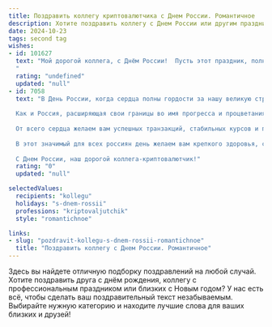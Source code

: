 ```yaml
---
title: Поздравить коллегу криптовалютчика с Днем России. Романтичное
description: Хотите поздравить коллегу с Днем России или другим праздником? Наш ИИ создаст незабываемое поздравление, а вы обязательно выделитесь среди других.  
date: 2024-10-23
tags: second tag
wishes:
- id: 101627
  text: "Мой дорогой коллега, с Днём России!  Пусть этот праздник, полный света и гордости за нашу страну,  принесёт тебе столько же радости и вдохновения, сколько блеска и стабильности в твоём мире криптовалют.  Желаю тебе, чтобы твои успехи росли так же стремительно, как курс самой перспективной монеты, а  любовь к своей профессии никогда не угасала, словно  яркая, неугасимая звезда на нашем российском небосклоне.  С праздником!
  "
  rating: "undefined"
  updated: "null"
- id: 7058
  text: "В День России, когда сердца полны гордости за нашу великую страну, позвольте сердечно поздравить вас, наш доблестный криптовалютчик, с этим знаменательным праздником.
  
  Как и Россия, расширяющая свои границы во имя прогресса и процветания, так и вы, покоряете цифровые просторы, стремясь к высотам финансового мира. Ваша смелость, находчивость и вера в будущее созвучны со духом нашей Родины.
  
  От всего сердца желаем вам успешных транзакций, стабильных курсов и процветания в вашей профессиональной деятельности. Пусть ваши криптовалютные активы растут с каждым днем, приумножая ваше благосостояние.
  
  В этот значимый для всех россиян день желаем вам крепкого здоровья, счастья и неиссякаемого оптимизма. Пусть каждый ваш шаг на криптовалютном рынке будет приносить вам прибыль и удовлетворение.
  
  С Днем России, наш дорогой коллега-криптовалютчик!"
  rating: "0"
  updated: "null"

selectedValues:
  recipients: "kollegu"
  holidays: "s-dnem-rossii"
  professions: "kriptovaljutchik"
  style: "romantichnoe"

links:
- slug: "pozdravit-kollegu-s-dnem-rossii-romantichnoe"
  title: "Поздравить коллегу с Днем России. Романтичное"
---
```


Здесь вы найдете отличную подборку поздравлений на любой случай. 
Хотите поздравить друга с днём рождения, коллегу с профессиональным праздником или близких с Новым годом? У нас есть всё, чтобы сделать ваш поздравительный текст незабываемым. Выбирайте нужную категорию и находите лучшие слова для ваших близких и друзей!
